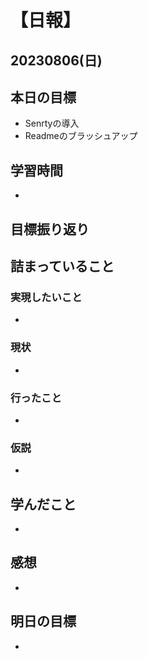 # 【日報】
## 20230806(日)
## 本日の目標
- Senrtyの導入
- Readmeのブラッシュアップ
## 学習時間
-

## 目標振り返り


## 詰まっていること
### 実現したいこと
-
### 現状
-
### 行ったこと
-
### 仮説
-

## 学んだこと
-

## 感想
-

## 明日の目標
-


